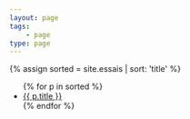 ```yaml
---
layout: page
tags: 
    - page
type: page
---
```



{% assign sorted = site.essais | sort: 'title' %}
<ul>
    {% for p in sorted  %}
        <li>
            <a href="{{ p.url }}">{{ p.title }}</a>
        </li>
    {% endfor %}
</ul>
